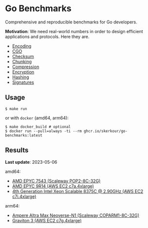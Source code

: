 # Go Benchmarks

Comprehensive and reproducible benchmarks for Go developers.

**Motivation**: We need real-world numbers in order to design efficient applications and protocols. Here they are.


* [Encoding](encoding)
* [CGO](cgo)
* [Checksum](checksum)
* [Chunking](chunking)
* [Compression](compression)
* [Encryption](encryption)
* [Hashing](hashing)
* [Signatures](signatures)


## Usage

```shell
$ make run
```

or with `docker` (amd64, arm64):

```shell
$ make docker_build # optional
$ docker run --pull=always -ti --rm ghcr.io/skerkour/go-benchmarks:latest
```
<!--
sudo apt update && sudo apt upgrade -y && sudo apt dist-upgrade -y
curl -fsSL https://get.docker.com -o /tmp/get-docker.sh && sh /tmp/get-docker.sh
reboot
docker run --pull=always -d ghcr.io/skerkour/go-benchmarks:latest
ssh xx@xx -i xx 'docker logs xx'
-->

## Results

**Last update**: 2023-05-06

amd64:
* [AMD EPYC 7543 (Scaleway POP2-8C-32G)](results/scaleway_POP2-8C-32G.txt)
* [AMD EPYC 9R14 (AWS EC2 c7a.4xlarge)](results/aws_c7a_4xlarge.txt)
* [4th Generation Intel Xeon Scalable 8375C @ 2.90GHz (AWS EC2 c7i.4xlarge)](results/aws_c7i_4xlarge.txt)

arm64:
* [Ampere Altra Max Neoverse-N1 (Scaleway COPARM1-8C-32G)](results/scaleway_COPARM1-8C-32G.txt)
* [Graviton 3 (AWS EC2 c7g.4xlarge)](results/aws_c7g_4xlarge.txt)
